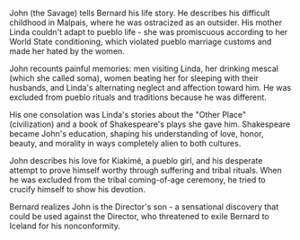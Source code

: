 John (the Savage) tells Bernard his life story. He describes his difficult childhood in Malpais, where he was ostracized as an outsider. His mother Linda couldn't adapt to pueblo life - she was promiscuous according to her World State conditioning, which violated pueblo marriage customs and made her hated by the women.

John recounts painful memories: men visiting Linda, her drinking mescal (which she called soma), women beating her for sleeping with their husbands, and Linda's alternating neglect and affection toward him. He was excluded from pueblo rituals and traditions because he was different.

His one consolation was Linda's stories about the "Other Place" (civilization) and a book of Shakespeare's plays she gave him. Shakespeare became John's education, shaping his understanding of love, honor, beauty, and morality in ways completely alien to both cultures.

John describes his love for Kiakimé, a pueblo girl, and his desperate attempt to prove himself worthy through suffering and tribal rituals. When he was excluded from the tribal coming-of-age ceremony, he tried to crucify himself to show his devotion.

Bernard realizes John is the Director's son - a sensational discovery that could be used against the Director, who threatened to exile Bernard to Iceland for his nonconformity.
